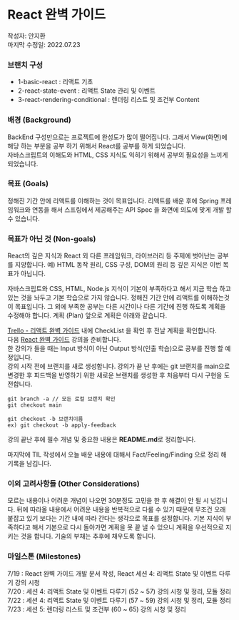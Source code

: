 # React 완벽 가이드

작성자: 안지환  
마지막 수정일: 2022.07.23

### 브랜치 구성
* 1-basic-react : 리액트 기초
* 2-react-state-event : 리액트 State 관리 및 이벤트
* 3-react-rendering-conditional : 렌더링 리스트 및 조건부 Content

### 배경 (Background)  
BackEnd 구성만으로는 프로젝트에 완성도가 많이 떨어집니다. 그래서 View(화면)에 해당 하는 부분을 공부 하기 위해서 React를 공부를 하게 되었습니다.  
자바스크립트의 이해도와 HTML, CSS 지식도 익히기 위해서 공부의 필요성을 느끼게 되었습니다.

### 목표 (Goals)
정해진 기간 안에 리액트를 이해하는 것이 목표입니다.
리액트를 배운 후에 Spring 프레임워크와 연동을 해서 스프링에서 제공해주는 API Spec 을 화면에 의도에 맞게 개발 할 수 있습니다.

### 목표가 아닌 것 (Non-goals)
React의 깊은 지식과 React 외 다른 프레임워크, 라이브러리 등 주제에 벗어난는 공부를 지양합니다.
예) HTML 동작 원리, CSS 구성, DOM의 원리 등 깊은 지식은 이번 목표가 아닙니다.

자바스크립트와 CSS, HTML, Node.js 지식이 기본이 부족하다고 해서 지금 학습 하고 있는 것을 놔두고 기본 학습으로 가지 않습니다.
정해진 기간 안에 리액트를 이해하는것이 목표입니다. 그 외에 부족한 공부는 다른 시간이나 다른 기간에 진행 하도록 계획을 수정해야 합니다.
계획 (Plan)
앞으로 계획은 아래와 같습니다.

[Trello - 리액트 완벽 가이드](https://trello.com/c/dyyDR6UC) 내에 CheckList 을 확인 후 전날 계획을 확인합니다.  
다음 [React 완벽 가이드](https://www.udemy.com/course/best-react/) 강의을 준비합니다.  
한 강의가 들을 때는 Input 방식이 아닌 Output 방식(인출 학습)으로 공부를 진행 할 예정입니다.  
강의 시작 전에 브랜치를 새로 생성합니다. 강의가 끝 난 후에는 git 브랜치를 main으로 변경한 후 피드백을 반영하기 위한 새로운 브랜치를 생성한 후 처음부터 다시 구현을 도전합니다.  

```git
git branch -a // 모든 로컬 브랜치 확인
git checkout main

git checkout -b 브랜치이름
ex) git checkout -b apply-feedback
```

강의 끝난 후에 필수 개념 및 중요한 내용은 **README.md**로 정리합니다.

마지막에 TIL 작성에서 오늘 배운 내용에 대해서 Fact/Feeling/Finding 으로 정리 해 기록을 남깁니다.

### 이외 고려사항들 (Other Considerations)
모르는 내용이나 어려운 개념이 나오면 30분정도 고민을 한 후 해결이 안 될 시 넘깁니다. 뒤에 따라올 내용에서 어려운 내용을 반복적으로 다룰 수 있기 때문에 무조건 오래 붙잡고 있기 보다는 기간 내에 따라 간다는 생각으로 목표를 설정합니다.
기본 지식이 부족하다고 해서 기본으로 다시 돌아가면 계획을 못 끝 낼 수 있으니 계획을 우선적으로 지키는 것을 합니다. 기술의 부채는 추후에 채우도록 합니다.

### 마일스톤 (Milestones)
7/19 : React 완벽 가이드 개발 문서 작성, React 세션 4: 리액트 State 및 이벤트 다루기 강의 시청  
7/20 : 세션 4: 리액트 State 및 이벤트 다루기 (52 ~ 57) 강의 시청 및 정리, 모듈 정리  
7/22 : 세션 4: 리액트 State 및 이벤트 다루기 (57 ~ 59) 강의 시청 및 정리, 모듈 정리
7/23 : 세션 5: 렌더링 리스트 및 조건부 (60 ~ 65) 강의 시청 및 정리
